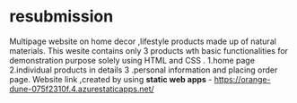 # resubmission
Multipage website on home decor ,lifestyle products made up of natural materials.
This wesite contains only 3 products wth basic functionalities for demonstration purpose solely using HTML and CSS .
1.home page   2.individual products in details    3 .personal information and placing order page.
 Website link ,created by  using **static web apps**  -    https://orange-dune-075f2310f.4.azurestaticapps.net/

